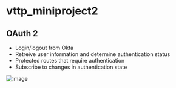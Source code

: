 # vttp_miniproject2

## OAuth 2
- Login/logout from Okta
- Retreive user information and determine authentication status
- Protected routes that require authentication
- Subscribe to changes in authentication state

![image](https://user-images.githubusercontent.com/30018388/234166504-818a8de8-ee73-40dd-aac4-28a46fa13241.png)
